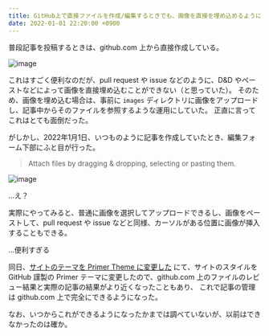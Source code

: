 ```yaml
---
title: GitHub上で直接ファイルを作成/編集するときでも、画像を直接を埋め込めるようになっていた
date: 2022-01-01 22:20:00 +0900
---
```


普段記事を投稿するときは、github.com 上から直接作成している。

![image](https://user-images.githubusercontent.com/739339/147850927-8e0ee231-e641-4a26-8614-39406f174fd7.png)

これはすごく便利なのだが、pull request や issue などのように、D&D やペーストなどによって画像を直接埋め込むことができない（と思っていた）。
そのため、画像を埋め込む場合は、事前に `images` ディレクトリに画像をアップロードし、記事中からそのファイルを参照するような運用にしていた。
正直に言ってこれはとても面倒だった。

がしかし、2022年1月1日、いつものように記事を作成していたとき、編集フォーム下部にふと目が行った。

> Attach files by dragging & dropping, selecting or pasting them.

![image](https://user-images.githubusercontent.com/739339/147851136-578d1986-95f5-440f-8db6-48744a5e2fe3.png)

...え？

実際にやってみると、普通に画像を選択してアップロードできるし、画像をペーストして、pull request や issue などと同様、カーソルがある位置に画像が挿入することもできる。

...便利すぎる

同日、[サイトのテーマを Primer Theme に変更した](2022-01-01-change-theme-of-site-to-primer.md)
にて、サイトのスタイルを GitHub 謹製の Primer テーマに変更したので、github.com 上のファイルのレビュー結果と実際の記事の結果がより近くなったこともあり、
これで記事の管理は github.com 上で完全にできるようになった。

なお、いつからこれができるようになったかまでは調べていないが、以前はできなかったのは確か。
